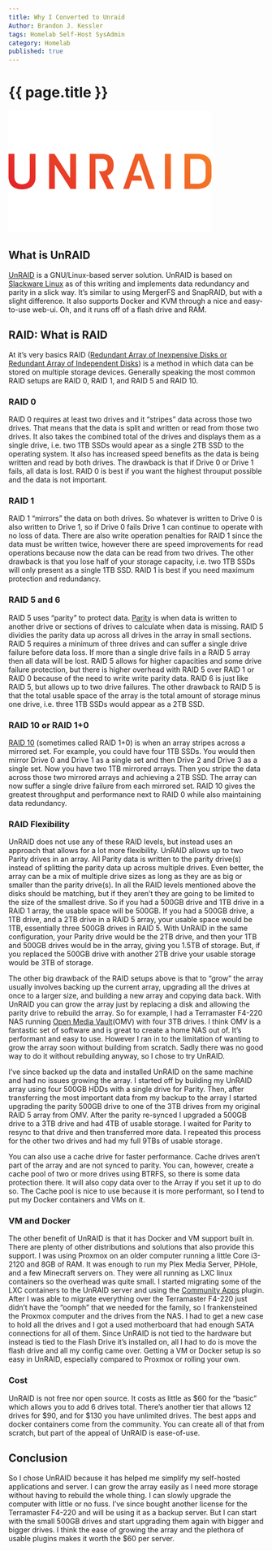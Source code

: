 ```yaml
---
title: Why I Converted to Unraid
Author: Brandon J. Kessler
tags: Homelab Self-Host SysAdmin
category: Homelab
published: true
---
```


<h1>{{ page.title }}</h1>

![Unraid Logo](/assets/img/unraid-logo.png)

## What is UnRAID

[UnRAID](https://unraid.net/) is a GNU/Linux-based server solution. UnRAID is based on [Slackware Linux](http://www.slackware.com/) as of this writing and implements data redundancy and parity in a slick way. It’s similar to using MergerFS and SnapRAID, but with a slight difference. It also supports Docker and KVM through a nice and easy-to-use web-ui. Oh, and it runs off of a flash drive and RAM.
<!--more-->
## RAID: What is RAID

At it’s very basics RAID ([Redundant Array of Inexpensive Disks or Redundant Array of Independent Disks](https://en.wikipedia.org/wiki/RAID)) is a method in which data can be stored on multiple storage devices. Generally speaking the most common RAID setups are RAID 0, RAID 1, and RAID 5 and RAID 10.

### RAID 0

RAID 0 requires at least two drives and it “stripes” data across those two drives. That means that the data is split and written or read from those two drives. It also takes the combined total of the drives and displays them as a single drive, i.e. two 1TB SSDs would apear as a single 2TB SSD to the operating system. It also has increased speed benefits as the data is being written and read by both drives. The drawback is that if Drive 0 or Drive 1 fails, all data is lost. RAID 0 is best if you want the highest throuput possible and the data is not important.

### RAID 1

RAID 1 “mirrors” the data on both drives. So whatever is written to Drive 0 is also written to Drive 1, so if Drive 0 fails Drive 1 can continue to operate with no loss of data. There are also write operation penalties for RAID 1 since the data must be written twice, however there are speed improvements for read operations because now the data can be read from two drives. The other drawback is that you lose half of your storage capacity, i.e. two 1TB SSDs will only present as a single 1TB SSD. RAID 1 is best if you need maximum protection and redundancy.

### RAID 5 and 6

RAID 5 uses “parity” to protect data. [Parity](https://en.wikipedia.org/wiki/Parity_bit#:~:text=In%20mathematics%2C%20parity%20refers%20to%20the%20evenness%20or,determined%20by%20the%20value%20of%20all%20the%20bits.) is when data is written to another drive or sections of drives to calculate when data is missing. RAID 5 dividies the parity data up across all drives in the array in small sections. RAID 5 requires a minimum of three drives and can suffer a single drive failure before data loss. If more than a single drive fails in a RAID 5 array then all data will be lost. RAID 5 allows for higher capacities and some drive failure protection, but there is higher overhead with RAID 5 over RAID 1 or RAID 0 because of the need to write write parity data. RAID 6 is just like RAID 5, but allows up to two drive failures. The other drawback to RAID 5 is that the total usable space of the array is the total amount of storage minus one drive, i.e. three 1TB SSDs would appear as a 2TB SSD.

### RAID 10 or RAID 1+0

[RAID 10](https://en.wikipedia.org/wiki/Nested_RAID_levels#RAID_10) (sometimes called RAID 1+0) is when an array stripes across a mirrored set. For example, you could have four 1TB SSDs. You would then mirror Drive 0 and Drive 1 as a single set and then Drive 2 and Drive 3 as a single set. Now you have two 1TB mirrored arrays. Then you stripe the data across those two mirrored arrays and achieving a 2TB SSD. The array can now suffer a single drive failure from each mirrored set. RAID 10 gives the greatest throughput and performance next to RAID 0 while also maintaining data redundancy.

### RAID Flexibility

UnRAID does not use any of these RAID levels, but instead uses an approach that allows for a lot more flexibility. UnRAID allows up to two Parity drives in an array. All Parity data is written to the parity drive(s) instead of splitting the parity data up across multiple drives. Even better, the array can be a mix of multiple drive sizes as long as they are as big or smaller than the parity drive(s). In all the RAID levels mentioned above the disks should be matching, but if they aren’t they are going to be limited to the size of the smallest drive. So if you had a 500GB drive and 1TB drive in a RAID 1 array, the usable space will be 500GB. If you had a 500GB drive, a 1TB drive, and a 2TB drive in a RAID 5 array, your usable space would be 1TB, essentially three 500GB drives in RAID 5. With UnRAID in the same configuration, your Parity drive would be the 2TB drive, and then your 1TB and 500GB drives would be in the array, giving you 1.5TB of storage. But, if you replaced the 500GB drive with another 2TB drive your usable storage would be 3TB of storage.

The other big drawback of the RAID setups above is that to “grow” the array usually involves backing up the current array, upgrading all the drives at once to a larger size, and building a new array and copying data back. With UnRAID you can grow the array just by replacing a disk and allowing the parity drive to rebuild the array. So for example, I had a Terramaster F4-220 NAS running [Open Media Vault](https://www.openmediavault.org/)(OMV) with four 3TB drives. I think OMV is a fantastic set of software and is great to create a home NAS out of. It’s performant and easy to use. However I ran in to the limitation of wanting to grow the array soon without building from scratch. Sadly there was no good way to do it without rebuilding anyway, so I chose to try UnRAID.

I’ve since backed up the data and installed UnRAID on the same machine and had no issues growing the array. I started off by building my UnRAID array using four 500GB HDDs with a single drive for Parity. Then, after transferring the most important data from my backup to the array I started upgrading the parity 500GB drive to one of the 3TB drives from my original RAID 5 array from OMV. After the parity re-synced I upgraded a 500GB drive to a 3TB drive and had 4TB of usable storage. I waited for Parity to resync to that drive and then transferred more data. I repeated this process for the other two drives and had my full 9TBs of usable storage.

You can also use a cache drive for faster performance. Cache drives aren’t part of the array and are not synced to parity. You can, however, create a cache pool of two or more drives using BTRFS, so there is some data protection there. It will also copy data over to the Array if you set it up to do so. The Cache pool is nice to use because it is more performant, so I tend to put my Docker containers and VMs on it.

### VM and Docker

The other benefit of UnRAID is that it has Docker and VM support built in. There are plenty of other distributions and solutions that also provide this support. I was using Proxmox on an older computer running a little Core i3-2120 and 8GB of RAM. It was enough to run my Plex Media Server, PiHole, and a few Minecraft servers on. They were all running as LXC linux containers so the overhead was quite small. I started migrating some of the LXC containers to the UnRAID server and using the [Community Apps](https://unraid.net/community/apps) plugin. After I was able to migrate everything over the Terramaster F4-220 just didn’t have the “oomph” that we needed for the family, so I frankensteined the Proxmox computer and the drives from the NAS. I had to get a new case to hold all the drives and I got a used motherboard that had enough SATA connections for all of them. Since UnRAID is not tied to the hardware but instead is tied to the Flash Drive it’s installed on, all I had to do is move the flash drive and all my config came over. Getting a VM or Docker setup is so easy in UnRAID, especially compared to Proxmox or rolling your own.

### Cost

UnRAID is not free nor open source. It costs as little as $60 for the “basic” which allows you to add 6 drives total. There’s another tier that allows 12 drives for $90, and for $130 you have unlimited drives. The best apps and docker containers come from the community. You can create all of that from scratch, but part of the appeal of UnRAID is ease-of-use.

## Conclusion

So I chose UnRAID because it has helped me simplify my self-hosted applications and server. I can grow the array easily as I need more storage without having to rebuild the whole thing. I can slowly upgrade the computer with little or no fuss. I’ve since bought another license for the Terramaster F4-220 and will be using it as a backup server. But I can start with the small 500GB drives and start upgrading them again with bigger and bigger drives. I think the ease of growing the array and the plethora of usable plugins makes it worth the $60 per server.
